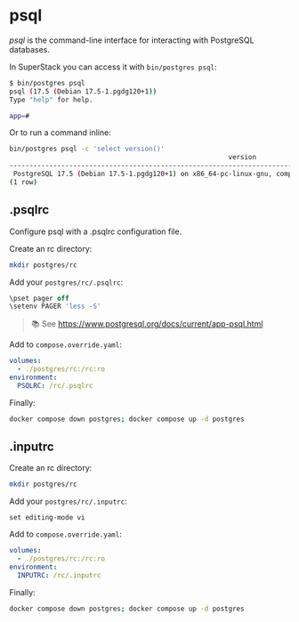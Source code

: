 # psql

_psql_ is the command-line interface for interacting with PostgreSQL
databases.

In SuperStack you can access it with `bin/postgres psql`:

```sh
$ bin/postgres psql
psql (17.5 (Debian 17.5-1.pgdg120+1))
Type "help" for help.

app=#
```

Or to run a command inline:

```sh
bin/postgres psql -c 'select version()'
                                                       version
---------------------------------------------------------------------------------------------------------------------
 PostgreSQL 17.5 (Debian 17.5-1.pgdg120+1) on x86_64-pc-linux-gnu, compiled by gcc (Debian 12.2.0-14) 12.2.0, 64-bit
(1 row)
```

## .psqlrc

Configure psql with a .psqlrc configuration file.

Create an rc directory:

```sh
mkdir postgres/rc
```

Add your `postgres/rc/.psqlrc`:

```sql
\pset pager off
\setenv PAGER 'less -S'
```

> 📚 See https://www.postgresql.org/docs/current/app-psql.html

Add to `compose.override.yaml`:

```yaml
volumes:
  - ./postgres/rc:/rc:ro
environment:
  PSQLRC: /rc/.psqlrc
```

Finally:

```sh
docker compose down postgres; docker compose up -d postgres
```

## .inputrc

Create an rc directory:

```sh
mkdir postgres/rc
```

Add your `postgres/rc/.inputrc`:

```
set editing-mode vi
```

Add to `compose.override.yaml`:

```yaml
volumes:
  - ./postgres/rc:/rc:ro
environment:
  INPUTRC: /rc/.inputrc
```

Finally:

```sh
docker compose down postgres; docker compose up -d postgres
```
